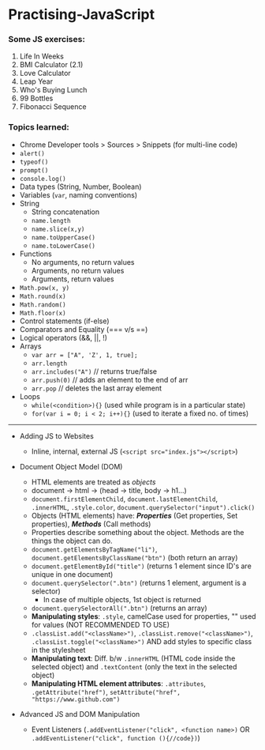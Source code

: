 
# Practising-JavaScript

### Some JS exercises:

1. Life In Weeks
2. BMI Calculator (2.1)
3. Love Calculator
4. Leap Year
5. Who's Buying Lunch
6. 99 Bottles
7. Fibonacci Sequence

### Topics learned:

- Chrome Developer tools > Sources > Snippets (for multi-line code)
- `alert()`
- `typeof()`
- `prompt()`
- `console.log()`
- Data types (String, Number, Boolean)
- Variables (`var`, naming conventions)
- String
  - String concatenation
  - `name.length`
  - `name.slice(x,y)`
  - `name.toUpperCase()`
  - `name.toLowerCase()`
- Functions
  - No arguments, no return values
  - Arguments, no return values
  - Arguments, return values
- `Math.pow(x, y)`
- `Math.round(x)`
- `Math.random()`
- `Math.floor(x)`
- Control statements (if-else)
- Comparators and Equality (=== v/s ==)
- Logical operators (&&, ||, !)
- Arrays
  - `var arr = ["A", 'Z', 1, true];`
  - `arr.length`
  - `arr.includes("A")` // returns true/false
  - `arr.push(0)` // adds an element to the end of arr
  - `arr.pop` // deletes the last array element
- Loops
  - `while(<condition>){}` (used while program is in a particular state)
  - `for(var i = 0; i < 2; i++){}` (used to iterate a fixed no. of times)

<hr>

- Adding JS to Websites
  - Inline, internal, external JS (`<script src="index.js"></script>`)
- Document Object Model (DOM)
  - HTML elements are treated as *objects*
  - document -> html -> (head -> title, body -> h1...)
  - `document.firstElementChild`, `document.lastElementChild`, `.innerHTML`, `.style.color`, `document.querySelector("input").click()`
  - Objects (HTML elements) have: ***Properties*** (Get properties, Set properties), ***Methods*** (Call methods)
  - Properties describe something about the object. Methods are the things the object can do.
  - `document.getElementsByTagName("li")`, `document.getElementsByClassName("btn")` (both return an array)
  - `document.getElementById("title")` (returns 1 element since ID's are unique in one document)
  - `document.querySelector(".btn")` (returns 1 element, argument is a selector)
    - In case of multiple objects, 1st object is returned
  - `document.querySelectorAll(".btn")` (returns an array)
  - **Manipulating styles**: `.style`, camelCase used for properties, "" used for values (NOT RECOMMENDED TO USE)
  - `.classList.add("<className>")`, `.classList.remove("<className>")`, `.classList.toggle("<className>")` AND add styles to specific class in the stylesheet
  - **Manipulating text**: Diff. b/w `.innerHTML` (HTML code inside the selected object) and `.textContent` (only the text in the selected object)
  - **Manipulating HTML element attributes**: `.attributes`, `.getAttribute("href")`, `setAttribute("href", "https://www.github.com")`

- Advanced JS and DOM Manipulation
  - Event Listeners (`.addEventListener("click", <function name>)` OR `.addEventListener("click", function (){//code})`)

